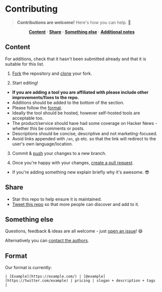 # Contributing

> **Contributions are welcome!** Here's how you can help. :raised_hands:

<p align="center">
<b><a href="#content">Content</a></b>
·
<b><a href="#share">Share</a></b>
·
<b><a href="#something-else">Something else</a></b>
·
<b><a href="#additional-notes">Additional notes</a></b>
</p>

## Content

For additions, check that it hasn't been submitted already and that it is suitable for this list.

1. [Fork](https://help.github.com/articles/fork-a-repo/) the repository and [clone](https://help.github.com/articles/cloning-a-repository/) your fork.

2. Start editing!
  - **If you are adding a tool you are affiliated with please include other improvements/fixes to the repo.**
  - Additions should be added to the bottom of the section.
  - Please follow the [format](#format).
  - Ideally the tool should be hosted, however self-hosted tools are acceptable too.
  - The product/service should have had some coverage on Hacker News - whether this be comments or posts.
  - Descriptions should be concise, descriptive and not marketing-focused.
  - Avoid links appended with `/en`, `gb` etc. so that the link will redirect to the user's own language/location.

3. Commit & [push](https://help.github.com/articles/pushing-to-a-remote/) your changes to a new branch.

4. Once you're happy with your changes, [create a pull request](https://help.github.com/articles/creating-a-pull-request/).
  - If you're adding something new explain briefly why it's awesome. :sunglasses:

## Share

- Star this repo to help ensure it is maintained.
- [Tweet this repo](https://twitter.com/intent/tweet?related=chrisbarber&text=Hacker%20News%20Tools%20of%20The%20Trade&url=https%3A%2F%2Fgithub.com%2Fcjbarber%2FToolsOfTheTrade&via=chrisbarber) so that more people can discover and add to it.

## Something else

Questions, feedback & ideas are all welcome - just [open an issue](https://github.com/cjbarber/ToolsOfTheTrade/issues)! :smile:

Alternatively you can [contact the authors](https://github.com/cjbarber/ToolsOfTheTrade#authors).

## Format

Our format is currently:
```
| [Example](https://example.com/) | [@example](https://twitter.com/example) | pricing | slogan + description + tags |
```
